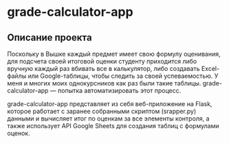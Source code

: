 # grade-calculator-app

## Описание проекта
Поскольку в Вышке каждый предмет имеет свою формулу оценивания, для подсчета своей итоговой оценки студенту приходится либо вручную каждый раз вбивать все в калькулятор, либо создавать Excel-файлы или Google-таблицы, чтобы следить за своей успеваемостью. У меня и многих моих однокурсников как раз были такие таблицы. grade-calculator-app — попытка автоматизировать этот процесс. 

grade-calculator-app представляет из себя веб-приложение на Flask, которое работает с заранее собранными скриптом (srapper.py) данными и вычисляет итог по оценкам за все элементы контроля, а также использует API Google Sheets для создания таблиц с формулами оценок. 
